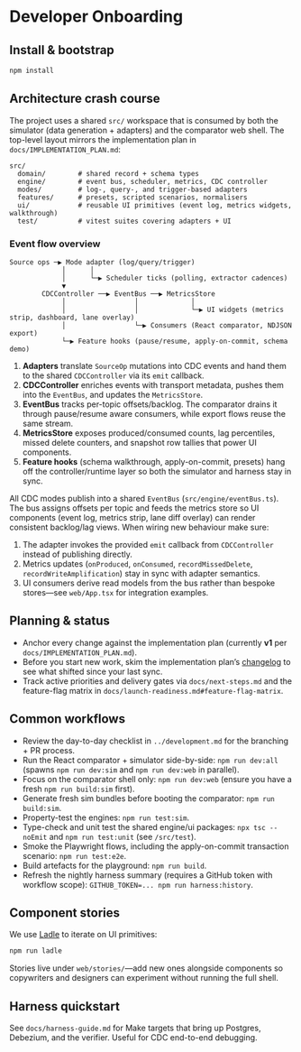 # Developer Onboarding

## Install & bootstrap
```bash
npm install
```

## Architecture crash course

The project uses a shared `src/` workspace that is consumed by both the simulator (data generation + adapters) and the comparator web shell. The top-level layout mirrors the implementation plan in `docs/IMPLEMENTATION_PLAN.md`:

```
src/
  domain/        # shared record + schema types
  engine/        # event bus, scheduler, metrics, CDC controller
  modes/         # log-, query-, and trigger-based adapters
  features/      # presets, scripted scenarios, normalisers
  ui/            # reusable UI primitives (event log, metrics widgets, walkthrough)
  test/          # vitest suites covering adapters + UI
```

### Event flow overview

```text
Source ops ─▶ Mode adapter (log/query/trigger)
             │      │
             │      └─▶ Scheduler ticks (polling, extractor cadences)
             ▼
        CDCController ──▶ EventBus ──▶ MetricsStore
             │                 │             │
             │                 │             └─▶ UI widgets (metrics strip, dashboard, lane overlay)
             │                 └─▶ Consumers (React comparator, NDJSON export)
             └─▶ Feature hooks (pause/resume, apply-on-commit, schema demo)
```

1. **Adapters** translate `SourceOp` mutations into CDC events and hand them to the shared `CDCController` via its `emit` callback.
2. **CDCController** enriches events with transport metadata, pushes them into the `EventBus`, and updates the `MetricsStore`.
3. **EventBus** tracks per-topic offsets/backlog. The comparator drains it through pause/resume aware consumers, while export flows reuse the same stream.
4. **MetricsStore** exposes produced/consumed counts, lag percentiles, missed delete counters, and snapshot row tallies that power UI components.
5. **Feature hooks** (schema walkthrough, apply-on-commit, presets) hang off the controller/runtime layer so both the simulator and harness stay in sync.

All CDC modes publish into a shared `EventBus` (`src/engine/eventBus.ts`). The bus assigns offsets per topic and feeds the metrics store so UI components (event log, metrics strip, lane diff overlay) can render consistent backlog/lag views. When wiring new behaviour make sure:

1. The adapter invokes the provided `emit` callback from `CDCController` instead of publishing directly.
2. Metrics updates (`onProduced`, `onConsumed`, `recordMissedDelete`, `recordWriteAmplification`) stay in sync with adapter semantics.
3. UI consumers derive read models from the bus rather than bespoke stores—see `web/App.tsx` for integration examples.

## Planning & status
- Anchor every change against the implementation plan (currently **v1** per `docs/IMPLEMENTATION_PLAN.md`).
- Before you start new work, skim the implementation plan’s [changelog](IMPLEMENTATION_PLAN.md#changelog) to see what shifted since your last sync.
- Track active priorities and delivery gates via `docs/next-steps.md` and the feature-flag matrix in `docs/launch-readiness.md#feature-flag-matrix`.

## Common workflows
- Review the day-to-day checklist in `../development.md` for the branching + PR process.
- Run the React comparator + simulator side-by-side: `npm run dev:all` (spawns `npm run dev:sim` and `npm run dev:web` in parallel).
- Focus on the comparator shell only: `npm run dev:web` (ensure you have a fresh `npm run build:sim` first).
- Generate fresh sim bundles before booting the comparator: `npm run build:sim`.
- Property-test the engines: `npm run test:sim`.
- Type-check and unit test the shared engine/ui packages: `npx tsc --noEmit` and `npm run test:unit` (see `/src/test`).
- Smoke the Playwright flows, including the apply-on-commit transaction scenario: `npm run test:e2e`.
- Build artefacts for the playground: `npm run build`.
- Refresh the nightly harness summary (requires a GitHub token with workflow scope): `GITHUB_TOKEN=... npm run harness:history`.

## Component stories
We use [Ladle](https://ladle.dev/) to iterate on UI primitives:
```bash
npm run ladle
```
Stories live under `web/stories/`—add new ones alongside components so copywriters and designers can experiment without running the full shell.

## Harness quickstart
See `docs/harness-guide.md` for Make targets that bring up Postgres, Debezium, and the verifier. Useful for CDC end-to-end debugging.
